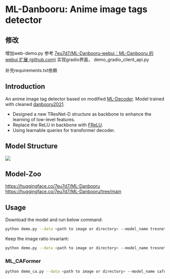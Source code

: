 # ML-Danbooru: Anime image tags detector


## 修改

增加web-demo.py 参考 [7eu7d7/ML-Danbooru-webui：ML-Danbooru 的 webui 扩展 (github.com)](https://github.com/7eu7d7/ML-Danbooru-webui) 实现gradio界面，   demo_gradio_client_api.py

补充requirements.txt依赖


## Introduction

An anime image tag detector based on modified [ML-Decoder](https://github.com/Alibaba-MIIL/ML_Decoder).
Model trained with cleaned [danbooru2021](https://gwern.net/danbooru2021).

+ Designed a new TResNet-D structure as backbone to enhance the learning of low-level features.
+ Replace the ReLU in backbone with [FReLU](https://arxiv.org/pdf/2007.11824.pdf).
+ Using learnable queries for transformer decoder.

## Model Structure

![](./imgs/ml_danbooru.png)

## Model-Zoo

https://huggingface.co/7eu7d7/ML-Danbooru
https://huggingface.co/7eu7d7/ML-Danbooru/tree/main

## Usage

Download the model and run below command:

```bash
python demo.py --data <path to image or directory> --model_name tresnet_d --num_of_groups 32 --ckpt <path to ckpt> --thr 0.7 --image_size 640 
```

Keep the image ratio invariant:

```bash
python demo.py --data <path to image or directory> --model_name tresnet_d --num_of_groups 32 --ckpt <path to ckpt> --thr 0.7 --image_size 640 --keep_ratio True
```

### ML_CAFormer

```bash
python demo_ca.py --data <path to image or directory> --model_name caformer_m36 --ckpt <path to ckpt> --thr 0.7 --image_size 448
```
